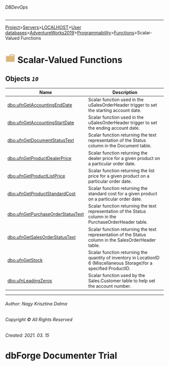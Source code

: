 ###### DBDevOps
___
[Project](../../../../../../../startpage.md)>[Servers](../../../../../../Servers.md)>[LOCALHOST](../../../../../LOCALHOST.md)>[User databases](../../../../UserDatabases.md)>[AdventureWorks2019](../../../AdventureWorks2019.md)>[Programmability](../../Programmability.md)>[Functions](../Functions.md)>Scalar-Valued Functions


# ![logo](../../../../../../../Images/folder.svg) Scalar-Valued Functions



## <a name="#ScalarValuedFunctions"></a>Objects _`10`_
|Name|Description
|---|---
|[dbo.ufnGetAccountingEndDate](dbo.ufnGetAccountingEndDate.md)|Scalar function used in the uSalesOrderHeader trigger to set the starting account date.|
|[dbo.ufnGetAccountingStartDate](dbo.ufnGetAccountingStartDate.md)|Scalar function used in the uSalesOrderHeader trigger to set the ending account date.|
|[dbo.ufnGetDocumentStatusText](dbo.ufnGetDocumentStatusText.md)|Scalar function returning the text representation of the Status column in the Document table.|
|[dbo.ufnGetProductDealerPrice](dbo.ufnGetProductDealerPrice.md)|Scalar function returning the dealer price for a given product on a particular order date.|
|[dbo.ufnGetProductListPrice](dbo.ufnGetProductListPrice.md)|Scalar function returning the list price for a given product on a particular order date.|
|[dbo.ufnGetProductStandardCost](dbo.ufnGetProductStandardCost.md)|Scalar function returning the standard cost for a given product on a particular order date.|
|[dbo.ufnGetPurchaseOrderStatusText](dbo.ufnGetPurchaseOrderStatusText.md)|Scalar function returning the text representation of the Status column in the PurchaseOrderHeader table.|
|[dbo.ufnGetSalesOrderStatusText](dbo.ufnGetSalesOrderStatusText.md)|Scalar function returning the text representation of the Status column in the SalesOrderHeader table.|
|[dbo.ufnGetStock](dbo.ufnGetStock.md)|Scalar function returning the quantity of inventory in LocationID 6 (Miscellaneous Storage)for a specified ProductID.|
|[dbo.ufnLeadingZeros](dbo.ufnLeadingZeros.md)|Scalar function used by the Sales.Customer table to help set the account number.|

___
###### Author: Nagy Krisztina Dalma
###### Copyright © All Rights Reserved
###### Created: 2021. 03. 15

# dbForge Documenter Trial